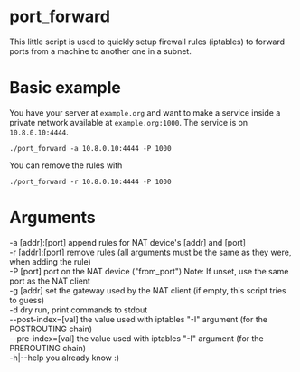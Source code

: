 # port_forward
This little script is used to quickly setup firewall rules (iptables) to forward ports from a machine to another one in a subnet.

# Basic example
You have your server at `example.org` and want to make a service inside a private network available at `example.org:1000`.
The service is on `10.8.0.10:4444`.
```
./port_forward -a 10.8.0.10:4444 -P 1000
```
You can remove the rules with
```
./port_forward -r 10.8.0.10:4444 -P 1000
```

# Arguments
-a [addr]:[port] append rules for NAT device's [addr] and [port]  
-r [addr]:[port] remove rules (all arguments must be the same as they were, when adding the rule)  
-P [port] port on the NAT device ("from_port") Note: If unset, use the same port as the NAT client  
-g [addr] set the gateway used by the NAT client (if empty, this script tries to guess)  
-d dry run, print commands to stdout  
--post-index=[val] the value used with iptables "-I" argument (for the POSTROUTING chain)  
--pre-index=[val] the value used with iptables "-I" argument (for the PREROUTING chain)  
-h|--help you already know :)  
